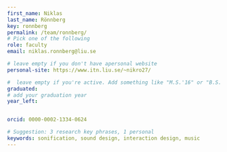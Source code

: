 ```yaml
---
first_name: Niklas
last_name: Rönnberg
key: ronnberg
permalink: /team/ronnberg/
# Pick one of the following
role: faculty
email: niklas.ronnberg@liu.se

# leave empty if you don't have apersonal website
personal-site: https://www.itn.liu.se/~nikro27/

#  leave empty if you're active. Add something like "M.S.'16" or "B.S.'17" if you got a degree while with the Vis Collective. Add "N" if you left before you got a degree.
graduated:
# add your graduation year
year_left:


orcid: 0000-0002-1334-0624

# Suggestion: 3 research key phrases, 1 personal
keywords: sonification, sound design, interaction design, music
---
```

